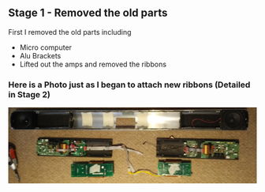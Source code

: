 ## Stage 1 - Removed the old parts

First I removed the old parts including
* Micro computer
* Alu Brackets
* Lifted out the amps and removed the ribbons

### Here is a Photo just as I began to attach new ribbons (Detailed in Stage 2)

![Alt text](./images/StrippedUnit.jpg?raw=true "Stripped Down BeoLab3500")
